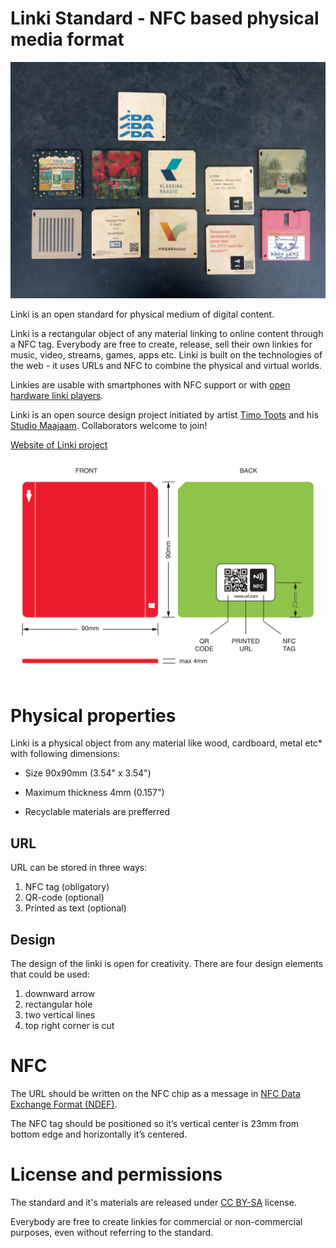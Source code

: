 # Linki Standard - NFC based physical media format


![preview](6073691566546710528.jpg)

Linki is an open standard for physical medium of digital content.

Linki is a rectangular object of any material linking to online content through a NFC tag. Everybody are free to create, release, sell their own linkies for music, video, streams, games, apps etc. Linki is built on the technologies of the web - it uses URLs and NFC to combine the physical and virtual worlds.

Linkies are usable with smartphones with NFC support or with [open hardware linki players](https://github.com/timotoots/linki_players).

Linki is an open source design project initiated by artist [Timo Toots](https://www.timo.ee) and his [Studio Maajaam](https://www.maajaam.ee). Collaborators welcome to join!

[Website of Linki project](https://www.linki.cc)

![preview](linki_preview.png)

# Physical properties

Linki is a physical object from any material like wood, cardboard, metal etc* with following dimensions:

* Size 90x90mm (3.54" x 3.54")
* Maximum thickness 4mm (0.157")

* Recyclable materials are prefferred

## URL
URL can be stored in three ways:        
1. NFC tag (obligatory)        
2. QR-code (optional)        
3. Printed as text (optional)  


## Design
The design of the linki is open for creativity. There are four design elements that could be used:
1. downward arrow
2. rectangular hole
3. two vertical lines
4. top right corner is cut

# NFC
The URL should be written on the NFC chip as a message in [NFC Data Exchange Format (NDEF)](https://learn.adafruit.com/adafruit-pn532-rfid-nfc/ndef).

The NFC tag should be positioned so it’s vertical center is 23mm from bottom edge and horizontally it’s centered.

# License and permissions
The standard and it's materials are released under [CC BY-SA](https://creativecommons.org/licenses/by-sa/4.0/) license.

Everybody are free to create linkies for commercial or non-commercial purposes, even without referring to the standard.
